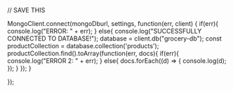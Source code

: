 // SAVE THIS

MongoClient.connect(mongoDburl, settings, function(err, client) {
    if(err){
        console.log("ERROR: " + err);
    }
    else{
        console.log("SUCCESSFULLY CONNECTED TO DATABASE!");
        database = client.db("grocery-db");
        const productCollection = database.collection('products');
        productCollection.find().toArray(function(err, docs){
            if(err){
                console.log("ERROR 2: " + err);
            }
            else{
                docs.forEach((d) => {
                    console.log(d);
                });
            }
        });
    }


});